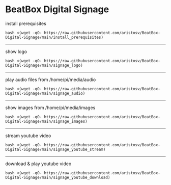 # BeatBox Digital Signage

install prerequisites
```
bash <(wget -qO- https://raw.githubusercontent.com/aristosv/BeatBox-Digital-Signage/main/install_prerequisites)
```
---
show logo
```
bash <(wget -qO- https://raw.githubusercontent.com/aristosv/BeatBox-Digital-Signage/main/signage_logo)
```
---
play audio files from /home/pi/media/audio
```
bash <(wget -qO- https://raw.githubusercontent.com/aristosv/BeatBox-Digital-Signage/main/signage_audio)
```
---
show images from /home/pi/media/images
```
bash <(wget -qO- https://raw.githubusercontent.com/aristosv/BeatBox-Digital-Signage/main/signage_images)
```
---
stream youtube video
```
bash <(wget -qO- https://raw.githubusercontent.com/aristosv/BeatBox-Digital-Signage/main/signage_youtube_stream)
```
---
download & play youtube video
```
bash <(wget -qO- https://raw.githubusercontent.com/aristosv/BeatBox-Digital-Signage/main/signage_youtube_download)
```
